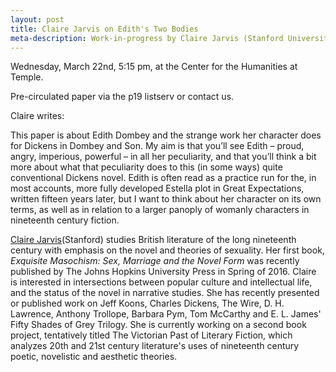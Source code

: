```yaml
---
layout: post
title: Claire Jarvis on Edith's Two Bodies
meta-description: Work-in-progress by Claire Jarvis (Stanford University)
---
```


Wednesday, March 22nd, 5:15 pm, at the Center for the Humanities at Temple.

Pre-circulated paper via the p19 listserv or contact us.

Claire writes:

This paper is about Edith Dombey and the strange work her character does for Dickens in Dombey and Son. My aim is that you’ll see Edith – proud, angry, imperious, powerful – in all her peculiarity, and that you’ll think a bit more about what that peculiarity does to this (in some ways) quite conventional Dickens novel. Edith is often read as a practice run for the, in most accounts, more fully developed Estella plot in Great Expectations, written fifteen years later, but I want to think about her character on its own terms, as well as in relation to a larger panoply of womanly characters in nineteenth century fiction.

[Claire Jarvis](https://english.stanford.edu/people/claire-jarvis)(Stanford) studies British literature of the long nineteenth century with emphasis on the novel and theories of sexuality. Her first book, *Exquisite Masochism: Sex, Marriage and the Novel Form* was recently published by The Johns Hopkins University Press in Spring of 2016. Claire is interested in intersections between popular culture and intellectual life, and the status of the novel in narrative studies.  She has recently presented or published work on Jeff Koons, Charles Dickens, The Wire, D. H. Lawrence, Anthony Trollope, Barbara Pym, Tom McCarthy and E. L. James' Fifty Shades of Grey Trilogy.  She is currently working on a second book project, tentatively titled The Victorian Past of Literary Fiction, which analyzes 20th and 21st century literature's uses of nineteenth century poetic, novelistic and aesthetic theories.


